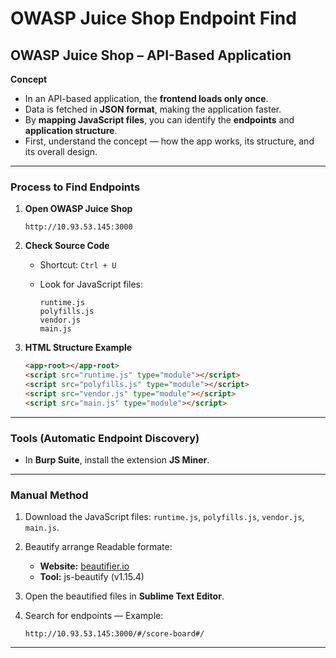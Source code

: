 # **OWASP Juice Shop Endpoint Find**
## **OWASP Juice Shop – API-Based Application**

**Concept**

* In an API-based application, the **frontend loads only once**.
* Data is fetched in **JSON format**, making the application faster.
* By **mapping JavaScript files**, you can identify the **endpoints** and **application structure**.
* First, understand the concept — how the app works, its structure, and its overall design.

---

### **Process to Find Endpoints**

1. **Open OWASP Juice Shop**

   ```
   http://10.93.53.145:3000
   ```

2. **Check Source Code**

   * Shortcut: `Ctrl + U`
   * Look for JavaScript files:

     ```
     runtime.js
     polyfills.js
     vendor.js
     main.js
     ```

3. **HTML Structure Example**

   ```html
   <app-root></app-root>
   <script src="runtime.js" type="module"></script>
   <script src="polyfills.js" type="module"></script>
   <script src="vendor.js" type="module"></script>
   <script src="main.js" type="module"></script>
   ```

---

### **Tools (Automatic Endpoint Discovery)**

* In **Burp Suite**, install the extension **JS Miner**.

---

### **Manual Method**

1. Download the JavaScript files: `runtime.js`, `polyfills.js`, `vendor.js`, `main.js`.
2. Beautify arrange Readable formate:

   * **Website:** [beautifier.io](https://beautifier.io)
   * **Tool:** js-beautify (v1.15.4)
3. Open the beautified files in **Sublime Text Editor**.
4. Search for endpoints — Example:

   ```
   http://10.93.53.145:3000/#/score-board#/
   ```

---

